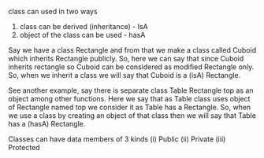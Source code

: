 class can used in two ways 
1. class can be derived (inheritance) - IsA
2. object of the class can be used - hasA


Say we have a class Rectangle and from that we make a class called Cuboid which inherits Rectangle publicly. So, here we can say that since Cuboid inherits 
rectangle so Cuboid can be considered as modified Rectangle only. So, when we inherit a class we will say that Cuboid is a (isA) Rectangle.

See another example, say there is separate class Table Rectangle top as an object among other functions. Here we say that as Table class uses object of 
Rectangle named top we consider it as Table has a Rectangle. So, when we use a class by creating an object of that class then we will say that Table has 
a (hasA) Rectangle.

Classes can have data members of 3 kinds (i) Public (ii) Private (iii) Protected
